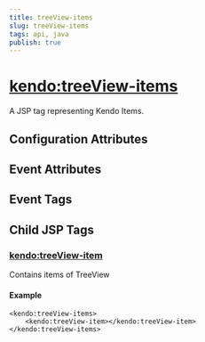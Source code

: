 ```yaml
---
title: treeView-items
slug: treeView-items
tags: api, java
publish: true
---
```


# <kendo:treeView-items>
A JSP tag representing Kendo Items.

## Configuration Attributes


## Event Attributes


## Event Tags
 

## Child JSP Tags

### [<kendo:treeView-item>](/api/wrappers/jsp/treeview/item)

Contains items of TreeView

#### Example

    <kendo:treeView-items>
        <kendo:treeView-item></kendo:treeView-item>
    </kendo:treeView-items>
 
